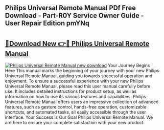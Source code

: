## Philips Universal Remote Manual PDf Free Download - Part-R0Y Service Owner Guide - User Repair Edition pmYNq

# <h2><a href="http://bc31273.oget.top/?id=Philips+Universal+Remote+Manual">🔗Download New 👉🔴 Philips Universal Remote Manual</a></h2>

[![Philips Universal Remote Manual new download](https://i.imgur.com/5g1atiW.png)](http://bc31273.oget.top/?id=Philips+Universal+Remote+Manual)
Your Journey Begins Here This manual marks the beginning of your journey with your new Philips Universal Remote Manual, guiding you towards successful operation and enjoyment. To ensure a successful experience with your new Philips Universal Remote Manual, please read this user manual carefully before use. It includes detailed instructions for product setup, as well as information on how to use its various features and capabilities. Philips Universal Remote Manual offers users an impressive collection of advanced features, such as gesture control, hands-free operation, customizable shortcuts, and automated tasks, all easily accessible through the user interface. Your Success is Our Goal Philips Universal Remote Manual. We are here to ensure your complete satisfaction with your new product.
